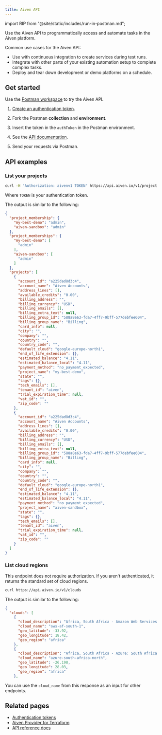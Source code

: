 ```yaml
---
title: Aiven API
---
```


import RIP from "@site/static/includes/run-in-postman.md";

Use the Aiven API to programmatically access and automate tasks in the Aiven platform.

Common use cases for the Aiven API:

-   Use with continuous integration to create services during test runs.
-   Integrate with other parts of your existing automation setup to
    complete complex tasks.
-   Deploy and tear down development or demo platforms on a schedule.

## Get started

Use the [Postman workspace](https://www.postman.com/aiven-apis/workspace/aiven/overview)
to try the Aiven API.

1. [Create an authentication token](/docs/platform/howto/create_authentication_token).
1. Fork the Postman **collection** and **environment**.

   <RIP/>

1. Insert the token in the `authToken` in the Postman environment.
1. See the [API documentation](https://api.aiven.io/doc/).
1. Send your requests via Postman.

## API examples

### List your projects

```bash
curl -H "Authorization: aivenv1 TOKEN" https://api.aiven.io/v1/project
```

Where `TOKEN` is your authentication token.

The output is similar to the following:

```json
{
  "project_membership": {
    "my-best-demo": "admin",
    "aiven-sandbox": "admin"
  },
  "project_memberships": {
    "my-best-demo": [
      "admin"
    ],
    "aiven-sandbox": [
      "admin"
    ]
  },
  "projects": [
    {
      "account_id": "a225dad8d3c4",
      "account_name": "Aiven Accounts",
      "address_lines": [],
      "available_credits": "0.00",
      "billing_address": "",
      "billing_currency": "USD",
      "billing_emails": [],
      "billing_extra_text": null,
      "billing_group_id": "588a8e63-fda7-4ff7-9bff-577debfee604",
      "billing_group_name": "Billing",
      "card_info": null,
      "city": "",
      "company": "",
      "country": "",
      "country_code": "",
      "default_cloud": "google-europe-north1",
      "end_of_life_extension": {},
      "estimated_balance": "4.11",
      "estimated_balance_local": "4.11",
      "payment_method": "no_payment_expected",
      "project_name": "my-best-demo",
      "state": "",
      "tags": {},
      "tech_emails": [],
      "tenant_id": "aiven",
      "trial_expiration_time": null,
      "vat_id": "",
      "zip_code": ""
    },
    {
      "account_id": "a225dad8d3c4",
      "account_name": "Aiven Accounts",
      "address_lines": [],
      "available_credits": "0.00",
      "billing_address": "",
      "billing_currency": "USD",
      "billing_emails": [],
      "billing_extra_text": null,
      "billing_group_id": "588a8e63-fda7-4ff7-9bff-577debfee604",
      "billing_group_name": "Billing",
      "card_info": null,
      "city": "",
      "company": "",
      "country": "",
      "country_code": "",
      "default_cloud": "google-europe-north1",
      "end_of_life_extension": {},
      "estimated_balance": "4.11",
      "estimated_balance_local": "4.11",
      "payment_method": "no_payment_expected",
      "project_name": "aiven-sandbox",
      "state": "",
      "tags": {},
      "tech_emails": [],
      "tenant_id": "aiven",
      "trial_expiration_time": null,
      "vat_id": "",
      "zip_code": ""
    }
  ]
}
```

### List cloud regions

This endpoint does not require authorization. If you aren't
authenticated, it returns the standard set of cloud regions.

```bash
curl https://api.aiven.io/v1/clouds
```

The output is similar to the following:

```json
{
  "clouds": [
    {
      "cloud_description": "Africa, South Africa - Amazon Web Services: Cape Town",
      "cloud_name": "aws-af-south-1",
      "geo_latitude": -33.92,
      "geo_longitude": 18.42,
      "geo_region": "africa"
    },
    {
      "cloud_description": "Africa, South Africa - Azure: South Africa North",
      "cloud_name": "azure-south-africa-north",
      "geo_latitude": -26.198,
      "geo_longitude": 28.03,
      "geo_region": "africa"
    },
```

You can use the `cloud_name` from this response as an input for other endpoints.

## Related pages

- [Authentication tokens](/docs/platform/concepts/authentication-tokens)
- [Aiven Provider for Terraform](https://registry.terraform.io/providers/aiven/aiven/latest/docs)
- [API reference docs](https://api.aiven.io/doc/)
